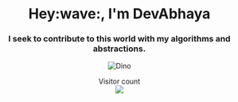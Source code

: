 
<div align="center">
   <h1>Hey:wave:, I'm DevAbhaya</h1>
</div>

<div align="center">
   <h3>I seek to contribute to this world with my algorithms and abstractions.</h3>
</div>

<div align="center">
<img class="center" src="https://github.com/saadeghi/saadeghi/blob/master/dino.gif?raw=true" alt="Dino">
</div>

<p align="center"> 
  Visitor count<br>
  <img src="https://profile-counter.glitch.me/DevAbhaya/count.svg" />
</p>
